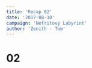 ```yaml
---
title: 'Recap 02'
date: '2017-08-10'
campaign: 'Nefritový Labyrint'
author: 'Zenith - Tom'
---
```


# 02
